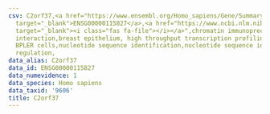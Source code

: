 ```yaml
---
csv: C2orf37,<a href="https://www.ensembl.org/Homo_sapiens/Gene/Summary?db=core;g=ENSG00000115827"
  target="_blank">ENSG00000115827</a>,<a href="https://www.ncbi.nlm.nih.gov/pubmed/22863008"
  target="_blank"><i class="fas fa-file"></i></a>",chromatin immunoprecipitation assay,direct
  interaction,breast epithelium, high throughput transcription profiling by microarray,
  BPLER cells,nucleotide sequence identification,nucleotide sequence identification,transcriptional
  regulation,
data_alias: C2orf37
data_id: ENSG00000115827
data_numevidence: 1
data_species: Homo sapiens
data_taxid: '9606'
title: C2orf37
---
```

